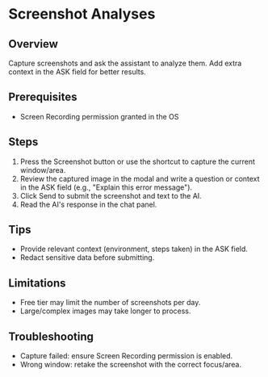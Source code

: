 # Screenshot Analyses

## Overview

Capture screenshots and ask the assistant to analyze them. Add extra context in the ASK field for better results.

## Prerequisites

- Screen Recording permission granted in the OS

## Steps

1. Press the Screenshot button or use the shortcut to capture the current window/area.
2. Review the captured image in the modal and write a question or context in the ASK field (e.g., "Explain this error message").
3. Click Send to submit the screenshot and text to the AI.
4. Read the AI's response in the chat panel.

## Tips

- Provide relevant context (environment, steps taken) in the ASK field.
- Redact sensitive data before submitting.

## Limitations

- Free tier may limit the number of screenshots per day.
- Large/complex images may take longer to process.

## Troubleshooting

- Capture failed: ensure Screen Recording permission is enabled.
- Wrong window: retake the screenshot with the correct focus/area.
